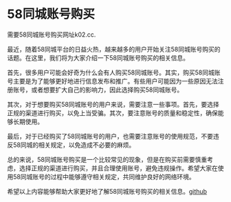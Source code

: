# 58同城账号购买

需要58同城账号购买网址k02.cc.

最近，随着58同城平台的日益火热，越来越多的用户开始关注58同城账号购买的话题。在这里，我们将为大家介绍一下58同城账号购买的相关信息。

首先，很多用户可能会好奇为什么会有人购买58同城账号。其实，购买58同城账号主要是为了能够更好地进行信息发布和推广。有些用户可能因为一些原因无法注册账号，或者想要扩大自己的影响力，因此选择购买58同城账号。

其次，对于想要购买58同城账号的用户来说，需要注意一些事项。首先，要选择正规的渠道进行购买，以免上当受骗。其次，要注意账号的质量和稳定性，确保能够长期使用。

最后，对于已经购买了58同城账号的用户，也需要注意账号的使用规范，不要违反58同城的相关规定，以免造成不必要的麻烦。

总的来说，58同城账号购买是一个比较常见的现象，但是在购买前需要慎重考虑，选择正规的渠道进行购买，并且合理使用账号，避免违规操作。希望大家在使用58同城账号的过程中能够遵守相关规定，共同维护良好的网络环境。

希望以上内容能够帮助大家更好地了解58同城账号购买的相关信息。[github](https://github.com)